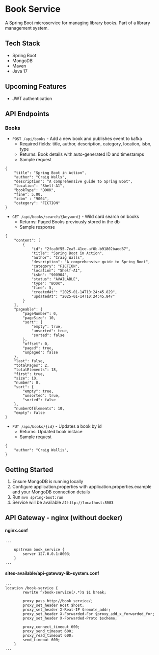 # Book Service

A Spring Boot microservice for managing library books. Part of a library management system.

## Tech Stack
- Spring Boot
- MongoDB
- Maven
- Java 17

## Upcoming Features
- JWT authentication

## API Endpoints

### Books
- `POST /api/books` - Add a new book and publishes event to kafka
  - Required fields: title, author, description, category, location, isbn, type
  - Returns: Book details with auto-generated ID and timestamps
  - Sample request
```
{
    "title": "Spring Boot in Action",
    "author": "Craig Walls",
    "description": "A comprehensive guide to Spring Boot",
    "location": "Shelf-A1",
    "bookType": "BOOK",
    "fine": 5.00,
    "isbn" : "9004",
    "category": "FICTION"
}
```

- `GET /api/books/search/{keyword}` - Wild card search on books
  - Returns: Paged Books previously stored in the db
  - Sample response
```
{
    "content": [
        {
            "id": "2fca0f55-7ea5-41ce-af0b-b91802baed37",
            "title": "Spring Boot in Action",
            "author": "Craig Walls",
            "description": "A comprehensive guide to Spring Boot",
            "category": "FICTION",
            "location": "Shelf-A1",
            "isbn": "900904",
            "status": "AVAILABLE",
            "type": "BOOK",
            "fine": 5,
            "createdAt": "2025-01-14T10:24:45.829",
            "updatedAt": "2025-01-14T10:24:45.847"
        }
    ],
    "pageable": {
        "pageNumber": 0,
        "pageSize": 10,
        "sort": {
            "empty": true,
            "unsorted": true,
            "sorted": false
        },
        "offset": 0,
        "paged": true,
        "unpaged": false
    },
    "last": false,
    "totalPages": 2,
    "totalElements": 18,
    "first": true,
    "size": 10,
    "number": 0,
    "sort": {
        "empty": true,
        "unsorted": true,
        "sorted": false
    },
    "numberOfElements": 10,
    "empty": false
}
```
- `PUT /api/books/{id}` - Updates a book by id
  - Returns: Updated book instace
  - Sample request
```
{
    "author": "Craig Wallis",
}
```


## Getting Started

1. Ensure MongoDB is running locally
2. Configure application.properties with application.properties.example and your MongoDB connection details
3. Run `mvn spring-boot:run`
4. Service will be available at `http://localhost:8003`

## API Gateway - nginx (without docker)
#### nginx.conf
```
...

    upstream book_service {
        server 127.0.0.1:8003;
    }
...
```

#### sites-available/api-gateway-lib-system.conf
```
...
location /book-service {
        rewrite ^/book-service(/.*)$ $1 break;
        
        proxy_pass http://book_service/;
        proxy_set_header Host $host;
        proxy_set_header X-Real-IP $remote_addr;
        proxy_set_header X-Forwarded-For $proxy_add_x_forwarded_for;
        proxy_set_header X-Forwarded-Proto $scheme;

        proxy_connect_timeout 600;
        proxy_send_timeout 600;
        proxy_read_timeout 600;
        send_timeout 600;
    }
...
```


